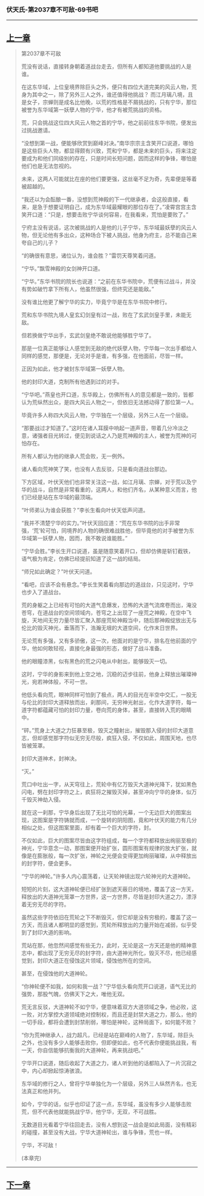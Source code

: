 ### 伏天氏-第2037章不可敌-69书吧

--------
[上一章](./0d390169e1ca73d530970d31aac1363b.md)
--------


>
>
>
>第2037章不可敌
>
>荒没有说话，直接转身朝着道战台走去，但所有人都知道他要挑战的人是谁。
>
>在这东华域，上位皇境界除巨头之外，便只有四位大道完美的风云人物，荒身为其中之一，除了另外三人之外，谁还值得他挑战？
>而江月璃八境，且是女子，宗蝉则是成名比他晚，以荒的性格是不屑挑战的，只有宁华，那位被誉为东华域第一妖孽人物的宁华，他才有被荒挑战的资格。
>
>荒，只会挑战这位四大风云人物之首的宁华，他之前前往东华书院，便发出过挑战邀请。
>
>“没想到第一战，便能够欣赏到巅峰对决。”南华宗宗主含笑开口说道，哪怕是这些巨头人物，都显得颇有兴致，荒和宁华，都是未来的巨头，将来注定要成为和他们同级别的存在，只是时间长短问题，因而这样的争锋，哪怕是他们也是无法忽视的。
>
>未来，这两人可能就比在座的他们要更强，这丝毫不足为奇，先辈便是等着被超越的。
>
>“我还以为会酝酿一番，没想到荒神殿的下一代继承者，会这般直接，看来，是急于想要证明自己，成为东华域最耀眼的那位存在了。”凌霄宫宫主含笑开口道：“只是，想要击败宁华谈何容易，在我看来，荒怕是要败了。”
>
>宁府主没有说话，这次被挑战的人是他的儿子宁华，东华域最妖孽的风云人物，但无论他有多出众，这种场合下被人挑战，他身为府主，总不能自己来夸自己的儿子？
>
>“的确很有意思，诸位认为，谁会胜？”雷罚天尊笑着问道。
>
>“宁华。”飘雪神殿的女剑神开口道。
>
>“宁华。”东华书院的院长也说道：“之前在东华书院中，荒便有过战斗，并没有势如破竹拿下所有人，他虽然很强，但终究还是能敌。”
>
>没有谁比他更了解宁华的实力，毕竟宁华是在东华书院中修行。
>
>荒和东华书院九境人皇玄幻剑皇有过一战，败在了玄武剑皇手里，未能无敌。
>
>但若换做宁华出手，玄武剑皇绝不敢说他能够胜宁华了。
>
>那是一位真正能够让人感觉到无敌的绝代妖孽人物，宁华每一次出手都给人同样的感觉，那便是，无论对手是谁，有多强，在他面前，尽皆一样。
>
>正因为如此，他才被封东华域第一妖孽人物。
>
>他的封印大道，克制所有他遇到过的对手。
>
>“宁华吧。”燕皇也开口道，东华殿上，仿佛所有人的意见都是一致的，皆都认为荒纵然出众，是四大风云人物之一，但依旧无法撼动得了那位第一人。
>
>毕竟许多人称四大风云人物，宁华独在一个层级，另外三人在一个层级。
>
>“那要战过才知道了。”这时在诸人耳膜中响起一道声音，带着几分冷淡之意，诸强者目光转过，便见到说话之人乃是荒神殿的主人，被誉为荒神的可怕存在。
>
>所有人都认为他的继承人荒会败，无一例外。
>
>诸人看向荒神笑了笑，也没有人去反驳，只是看向道战台那边。
>
>下方区域，叶伏天他们也非常关注这一战，如江月璃、宗蝉，对于荒以及宁华的战斗，自然是非常看重的，这两人，和他们齐名，从某种意义而言，他们已经是站在东华域的最顶端。
>
>“叶师弟认为谁会获胜？”李长生看向叶伏天低声问道。
>
>“我并不清楚宁华的实力。”叶伏天回应道：“荒在东华书院的出手非常强，‘荒’轮可怕，同境界的人物的确很难战胜他，但毕竟他的对手被誉为东华域第一妖孽人物，因而，我不敢说谁能胜。”
>
>“宁华会胜。”李长生开口说道，虽是随意笑着开口，但却仿佛是斩钉截铁，语气极为肯定，仿佛已经提前知道了这一战的结局。
>
>“师兄如此确定？”叶伏天问道。
>
>“看吧，应该不会有悬念。”李长生笑着看向那边的道战台，只见这时，宁华也步入了道战台。
>
>荒的身躯之上已经有可怕的大道气息爆发，恐怖的大道气流席卷而出，淹没苍穹，在道战台的空间领域内，苍穹之上出现了一座荒之神殿，在空中飞旋，天地间无穷力量尽皆汇聚入那座荒轮神殿当中，随后那神殿绽放出无与伦比的毁灭神光，垂落而下，浩瀚无垠的大道空间，化作末日世界。
>
>无论荒有多强，又有多骄傲，这一次，他面对的是宁华，排名在他前面的宁华，他如何敢轻视，直接化身最强的形态，做好了战斗准备。
>
>他的眼瞳漆黑，似有黑色的荒之闪电从中射出，能够毁灭一切。
>
>这时，宁华的身影来到他上空之地，沉稳的迈步往前，他身上释放出璀璨神光，宛若神体般，不可一世。
>
>他低头看向荒，眼神同样可怕到了极点，两人的目光在半空中交汇，一股无与伦比的封印大道释放而出，刹那间，无穷神光射出，化作大道字符，每一道字符都蕴藏可怕的封印力量，卷向荒的身体，甚至，直接转入荒的眼睛中。
>
>“砰。”荒身上大道之力狂暴至极，毁灭之瞳射出，摧毁那入侵的封印大道意志，但却感觉那字符似无穷无尽般，疯狂入侵，不仅如此，周围天地，也尽皆被笼罩。
>
>封印大道神术，封神决。
>
>“灭。”
>
>荒口中吐出一字，从天穹往上，荒轮中有亿万毁灭大道神光降下，犹如黑色闪电，劈在封印字符之上，疯狂将之摧毁灭掉，甚至冲向宁华的身体，似万千毁灭神劫入侵。
>
>就在这一刹那，宁华身后出现了无比可怕的光幕，一个无边巨大的图案出现，这图案是字符铸就而成，一个旋转的阴阳图，竟和叶伏天的能力有几分相似之处，但这图案里面，却有着一个巨大的字符，封。
>
>不仅如此，巨大的图案尽皆由这字符组成，每一个字符都释放出绚丽至极的神光，宁华意念一动，那图案便开始扩张，圆形图案有规律的放大扩张，就像是在膨胀般，每一次扩张，神轮之光便会变得更加绚丽璀璨，从中释放出的封字符，便会更多。
>
>“宁华的神轮。”许多人内心震荡着，让天轮神镜出现六轮神光的大道神轮。
>
>短短的片刻，这大道神轮便已经扩张到遮天蔽日的境地，覆盖了这一方天，释放出的大道神光笼罩一方世界，这一方世界，尽皆是封印大道之力，漂浮着无穷无尽的字符。
>
>虽然这些字符依旧在荒轮之下不断毁灭，但它却是没有穷极的，覆盖了这一方天，而且诸人都明显的感觉到，荒轮所释放出的力量开始在减弱，似乎受到了封印大道的影响。
>
>荒站在那，他忽然间感觉有些无力，此时，无论是这一方天还是他的精神意志中，都出现了无穷无尽的封字符，由大道神光所化，毁灭不尽，他已经感觉到，封印大道正在侵蚀这片领域，侵蚀他所在的空间。
>
>甚至，在侵蚀他的大道神轮。
>
>“你神轮便不如我，如何和我一战？”宁华低头看向荒开口说道，语气无比的强势，那股气魄，仿佛天下之大，唯他无双。
>
>荒无言反驳，大道神轮不如宁华，便意味着双方大道领域之争，他必败，这一败，对方掌控大道领域绝对控制权，而且还是封禁大道之力，那么，他的一切手段，都将会遭到封禁削弱，哪怕是神轮，这种局面下，如何能不败？
>
>“你为荒神继承人，战力超凡，已经是站在巅峰的人物了，东华域，除巨头之外，也没有多少人能够击败你，但即便如此，也不代表你便能挑战我，有一天，你自信能够抗衡我的大道神轮，再来挑战吧。”
>
>宁华开口说道，随后收起了大道之力，诸人听到他的话都陷入了一片沉寂之中，内心却掀起惊涛骇浪。
>
>东华域的修行之人，曾将宁华单独化为一个层级，另外三人纵然齐名，也无法真正和他并列。
>
>如今，宁华的话，似乎也印证了这一点，东华域，虽没有多少人能够击败荒，但不代表他就能挑战宁华，他宁华，无双，不可战胜。
>
>无数道目光看着宁华往回走去，没有人想到这一战会是如此局面，没有精彩的碰撞，甚至没有大战，宁华大道神轮出，谁与争锋，荒也一样。
>
>宁华，不可敌！
>
>(本章完)
>
>

--------
[下一章](./af86120a6a601bda8b54cf0f10408599.md)
--------
